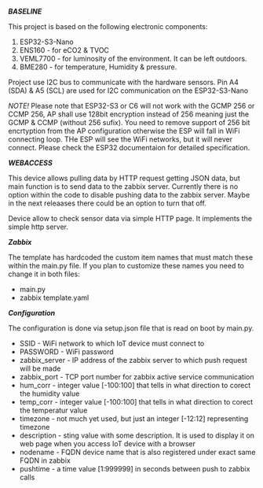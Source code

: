 ***BASELINE***

This project is based on the following electronic components:
1. ESP32-S3-Nano
2. ENS160 - for eCO2 & TVOC
3. VEML7700 - for luminosity of the environment. It can be left outdoors.
4. BME280 - for temperature, Humidity & pressure.

Project use I2C bus to communicate with the hardware sensors.
Pin A4 (SDA) & A5 (SCL) are used for I2C communication on the ESP32-S3-Nano

_*NOTE!*_
Please note that ESP32-S3 or C6 will not work with the GCMP 256 or CCMP 256, AP shall use 128bit encryption instead of 256 meaning just the GCMP & CCMP (without 256 sufix).
You need to remove support of 256 bit encrtyption from the AP configuration otherwise the ESP will fall in WiFi connecting loop. THe ESP will see the WiFi networks,
but it will never connect. Please check the ESP32 documentaion for detailed specification. 

***WEBACCESS***

This device allows pulling data by HTTP request getting JSON data, but main function is to send data to the zabbix server.
Currently there is no option within the code to disable pushing data to the zabbix server. Maybe in the next releaases there
could be an option to turn that off.

Device allow to check sensor data via simple HTTP page. It implements the simple http server. 

***Zabbix***

The template has hardcoded the custom item names that must match these within the main.py file. If you plan to customize these names you need to change it in both files:
* main.py
* zabbix template.yaml

***Configuration***

The configuration is done via setup.json file that is read on boot by main.py.
* SSID - WiFi network to which IoT device must connect to
* PASSWORD - WiFi password
* zabbix_server - IP address of the zabbix server to which push request will be made
* zabbix_port - TCP port number for zabbix active service communication
* hum_corr - integer value [-100:100] that tells in what direction to corect the humidity value
* temp_corr - integer value [-100:100] that tells in what direction to corect the temperatur value
* timezone - not much yet used, but just an integer [-12:12] representing timezone
* description - sting value with some description. It is used to display it on web page when you access IoT device with a browser
* nodename - FQDN device name that is also registered under exact same FQDN in zabbix
* pushtime - a time value [1:999999] in seconds between push to zabbix calls
